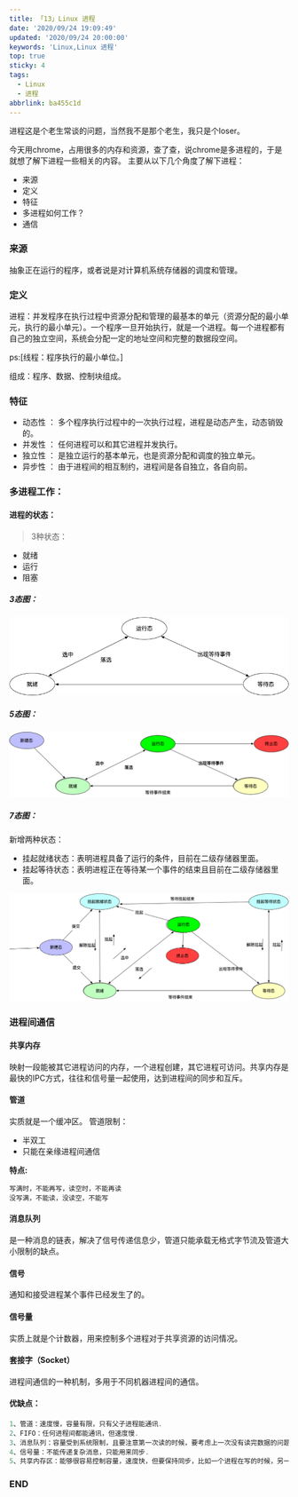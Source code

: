 ```yaml
---
title: 「13」Linux 进程
date: '2020/09/24 19:09:49'
updated: '2020/09/24 20:00:00'
keywords: 'Linux,Linux 进程'
top: true
sticky: 4
tags:
  - Linux
  - 进程
abbrlink: ba455c1d
---
```


进程这是个老生常谈的问题，当然我不是那个老生，我只是个loser。

今天用chrome，占用很多的内存和资源，查了查，说chrome是多进程的，于是就想了解下进程一些相关的内容。
主要从以下几个角度了解下进程：
* 来源
* 定义
* 特征
* 多进程如何工作？
* 通信

<!--more-->

### 来源

抽象正在运行的程序，或者说是对计算机系统存储器的调度和管理。

### 定义

进程：并发程序在执行过程中资源分配和管理的最基本的单元（资源分配的最小单元，执行的最小单元）。一个程序一旦开始执行，就是一个进程。每一个进程都有自己的独立空间，系统会分配一定的地址空间和完整的数据段空间。

ps:[线程：程序执行的最小单位。]

组成：程序、数据、控制块组成。

### 特征

* 动态性 ： 多个程序执行过程中的一次执行过程，进程是动态产生，动态销毁的。
* 并发性 ： 任何进程可以和其它进程并发执行。
* 独立性 ： 是独立运行的基本单元，也是资源分配和调度的独立单元。
* 异步性 ： 由于进程间的相互制约，进程间是各自独立，各自向前。

### 多进程工作：

#### 进程的状态：
>3种状态：
* 就绪
* 运行
* 阻塞

##### 3态图：

![](https://raw.githubusercontent.com/crab21/Images/master/blog/linux_process_3.1.png)

##### 5态图：

![](https://raw.githubusercontent.com/crab21/Images/master/blog/linux_p3.png)

##### 7态图：

新增两种状态：
* 挂起就绪状态：表明进程具备了运行的条件，目前在二级存储器里面。
* 挂起等待状态：表明进程正在等待某一个事件的结束且目前在二级存储器里面。


![](https://raw.githubusercontent.com/crab21/Images/master/blog/linux_process_7.png)

### 进程间通信

#### 共享内存

映射一段能被其它进程访问的内存，一个进程创建，其它进程可访问。共享内存是最快的IPC方式，往往和信号量一起使用，达到进程间的同步和互斥。

#### 管道

实质就是一个缓冲区。
管道限制：

* 半双工
* 只能在亲缘进程间通信

**特点:**
```
写满时，不能再写，读空时，不能再读
没写满，不能读，没读空，不能写
```

#### 消息队列

是一种消息的链表，解决了信号传递信息少，管道只能承载无格式字节流及管道大小限制的缺点。

#### 信号

通知和接受进程某个事件已经发生了的。

#### 信号量

实质上就是个计数器，用来控制多个进程对于共享资源的访问情况。

#### 套接字（Socket）

进程间通信的一种机制，多用于不同机器进程间的通信。

#### 优缺点：

```go
1、管道：速度慢，容量有限，只有父子进程能通讯.
2、FIFO：任何进程间都能通讯，但速度慢.
3、消息队列：容量受到系统限制，且要注意第一次读的时候，要考虑上一次没有读完数据的问题.
4、信号量：不能传递复杂消息，只能用来同步.
5、共享内存区：能够很容易控制容量，速度快，但要保持同步，比如一个进程在写的时候，另一个进程要注意读写的问题，相当于线程中的线程安全，当然，共享内存区同样可以用作线程间通讯，不过没这个必要，线程间本来就已经共享了同一进程内的一块内存.
```

### END
